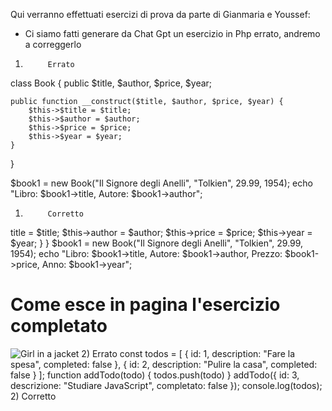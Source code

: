 Qui verranno effettuati esercizi di prova da parte di Gianmaria e Youssef:

 - Ci siamo fatti generare da Chat Gpt un esercizio in Php errato, andremo a correggerlo

1)          Errato

class Book {
    public $title, $author, $price, $year;

    public function __construct($title, $author, $price, $year) {
        $this->$title = $title;
        $this->$author = $author;
        $this->$price = $price;
        $this->$year = $year;
    }
}

$book1 = new Book("Il Signore degli Anelli", "Tolkien", 29.99, 1954);
echo "Libro: $book1->title, Autore: $book1->author";

1)          Corretto

<?php
class Book {
    public $title, $author, $price, $year;

    public function __construct($title, $author, $price, $year) {
        $this->title = $title;
        $this->author = $author;
        $this->price = $price;
        $this->year = $year;
    }
}

$book1 = new Book("Il Signore degli Anelli", "Tolkien", 29.99, 1954);
echo "Libro: $book1->title, Autore: $book1->author, Prezzo: $book1->price, Anno: $book1->year";

<h1>Come esce in pagina l'esercizio completato</h1>

<img src="https://github.com/user-attachments/assets/49eaeae3-526c-4492-be18-6fec487c285e" alt="Girl in a jacket">

2)          Errato

const todos = [
    { id: 1, description: "Fare la spesa", completed: false },
    { id: 2, description: "Pulire la casa", completed: false }
];

function addTodo(todo) {
    todos.push(todo)
}

addTodo({ id: 3, descrizione: "Studiare JavaScript", completato: false });

console.log(todos);

2)          Corretto